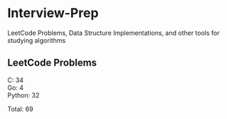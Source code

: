 # Interview-Prep
LeetCode Problems, Data Structure Implementations, and other tools for studying algorithms

## LeetCode Problems
C:      34<br/>
Go:     4<br/>
Python: 32<br/>

Total:  69
